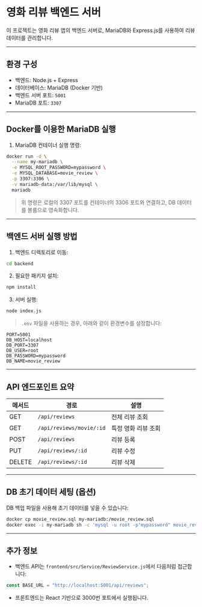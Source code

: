 #  영화 리뷰 백엔드 서버

이 프로젝트는 영화 리뷰 앱의 백엔드 서버로, MariaDB와 Express.js를 사용하여 리뷰 데이터를 관리합니다.

---

##  환경 구성

- 백엔드: Node.js + Express
- 데이터베이스: MariaDB (Docker 기반)
- 백엔드 서버 포트: `5001`
- MariaDB 포트: `3307`

---

##  Docker를 이용한 MariaDB 실행

1. MariaDB 컨테이너 실행 명령:

```bash
docker run -d \
  --name my-mariadb \
  -e MYSQL_ROOT_PASSWORD=mypassword \
  -e MYSQL_DATABASE=movie_review \
  -p 3307:3306 \
  -v mariadb-data:/var/lib/mysql \
  mariadb
```

> 위 명령은 로컬의 3307 포트를 컨테이너의 3306 포트와 연결하고, DB 데이터를 볼륨으로 영속화합니다.

---

##  백엔드 서버 실행 방법

1. 백엔드 디렉토리로 이동:

```bash
cd backend
```

2. 필요한 패키지 설치:

```bash
npm install
```

3. 서버 실행:

```bash
node index.js
```

> `.env` 파일을 사용하는 경우, 아래와 같이 환경변수를 설정합니다:

```env
PORT=5001
DB_HOST=localhost
DB_PORT=3307
DB_USER=root
DB_PASSWORD=mypassword
DB_NAME=movie_review
```

---

##  API 엔드포인트 요약

| 메서드 | 경로                        | 설명             |
|--------|-----------------------------|------------------|
| GET    | `/api/reviews`              | 전체 리뷰 조회    |
| GET    | `/api/reviews/movie/:id`    | 특정 영화 리뷰 조회 |
| POST   | `/api/reviews`              | 리뷰 등록        |
| PUT    | `/api/reviews/:id`          | 리뷰 수정        |
| DELETE | `/api/reviews/:id`          | 리뷰 삭제        |

---

##  DB 초기 데이터 세팅 (옵션)

DB 백업 파일을 사용해 초기 데이터를 넣을 수 있습니다:

```bash
docker cp movie_review.sql my-mariadb:/movie_review.sql
docker exec -i my-mariadb sh -c 'mysql -u root -p"mypassword" movie_review < /movie_review.sql'
```

---

##  추가 정보

- 백엔드 API는 `frontend/src/Service/ReviewService.js`에서 다음처럼 접근합니다:

```js
const BASE_URL = "http://localhost:5001/api/reviews";
```

- 프론트엔드는 React 기반으로 3000번 포트에서 실행됩니다.